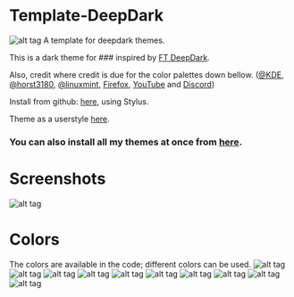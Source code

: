 # Template-DeepDark
![alt tag](https://raw.githubusercontent.com/RaitaroH/###-DeepDark/master/Images/###%20-%20DeepDark.png)
A template for deepdark themes.

This is a dark theme for ### inspired by [FT DeepDark](https://addons.mozilla.org/en-US/firefox/addon/ft-deepdark/?src=search). 

Also, credit where credit is due for the color palettes down bellow. ([@KDE](https://github.com/KDE), [@horst3180](https://github.com/horst3180), [@linuxmint](https://github.com/linuxmint), [Firefox](https://www.mozilla.org/en-US/firefox/new/), [YouTube](https://www.youtube.com/) and [Discord](https://discordapp.com/))

Install from github: [here](https://rawgit.com/RaitaroH/###-DeepDark/master/###DeepDark.user.css), using Stylus.

Theme as a userstyle [here](https://userstyles.org/styles/).

### **You can also install all my themes at once from [here](https://github.com/RaitaroH/Import-All-Deepdark).**


# Screenshots
![alt tag](https://raw.githubusercontent.com/RaitaroH/###-DeepDark/master/Images/)

# Colors 
The colors are available in the code; different colors can be used.
![alt tag](https://raw.githubusercontent.com/RaitaroH/###-DeepDark/master/Images/ArcDark_Colors.png)
![alt tag](https://raw.githubusercontent.com/RaitaroH/###-DeepDark/master/Images/BreezeDark_Colors.png)
![alt tag](https://raw.githubusercontent.com/RaitaroH/###-DeepDark/master/Images/DeepDark_Colors.png)
![alt tag](https://raw.githubusercontent.com/RaitaroH/###-DeepDark/master/Images/Discord_Colors.png)
![alt tag](https://raw.githubusercontent.com/RaitaroH/###-DeepDark/master/Images/Firefox_Colors.png)
![alt tag](https://raw.githubusercontent.com/RaitaroH/###-DeepDark/master/Images/Firefox57_Colors.png)
![alt tag](https://raw.githubusercontent.com/RaitaroH/###-DeepDark/master/Images/Mint-Y-Dark_Colors.png)
![alt tag](https://raw.githubusercontent.com/RaitaroH/###-DeepDark/master/Images/VertexDark_Colors.png)
![alt tag](https://raw.githubusercontent.com/RaitaroH/###-DeepDark/master/Images/YouTube_Colors.png)
![alt tag](https://raw.githubusercontent.com/RaitaroH/###-DeepDark/master/Images/9anime_Colors.png)
